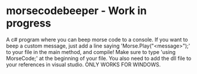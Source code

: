 # morsecodebeeper - Work in progress
A c# program where you can beep morse code to a console. If you want to beep a custom message, just add a line saying 'Morse.Play("&lt;message>");' to your file in the main method, and compile!
Make sure to type 'using MorseCode;' at the beginning of your file. You also need to add the dll file to your references in visual studio.
ONLY WORKS FOR WINDOWS.
